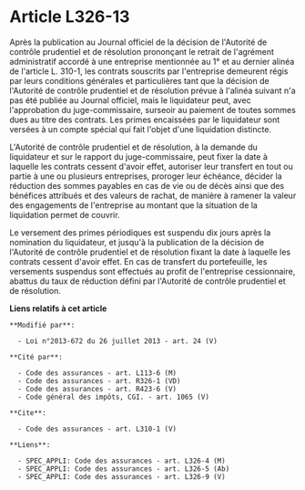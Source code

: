 # Article L326-13

Après la publication au Journal officiel de la décision de l'Autorité de contrôle prudentiel et de résolution prononçant le
retrait de l'agrément administratif accordé à une entreprise mentionnée au 1° et au dernier alinéa de l'article L. 310-1, les
contrats souscrits par l'entreprise demeurent régis par leurs conditions générales et particulières tant que la décision de
l'Autorité de contrôle prudentiel et de résolution prévue à l'alinéa suivant n'a pas été publiée au Journal officiel, mais le
liquidateur peut, avec l'approbation du juge-commissaire, surseoir au paiement de toutes sommes dues au titre des contrats.
Les primes encaissées par le liquidateur sont versées à un compte spécial qui fait l'objet d'une liquidation distincte. 

L'Autorité de contrôle prudentiel et de résolution, à la demande du liquidateur et sur le rapport du juge-commissaire, peut
fixer la date à laquelle les contrats cessent d'avoir effet, autoriser leur transfert en tout ou partie à une ou plusieurs
entreprises, proroger leur échéance, décider la réduction des sommes payables en cas de vie ou de décès ainsi que des
bénéfices attribués et des valeurs de rachat, de manière à ramener la valeur des engagements de l'entreprise au montant que
la situation de la liquidation permet de couvrir. 

Le versement des primes périodiques est suspendu dix jours après la nomination du liquidateur, et jusqu'à la publication de
la décision de l'Autorité de contrôle prudentiel et de résolution fixant la date à laquelle les contrats cessent d'avoir
effet. En cas de transfert du portefeuille, les versements suspendus sont effectués au profit de l'entreprise cessionnaire,
abattus du taux de réduction défini par l'Autorité de contrôle prudentiel et de résolution.

**Liens relatifs à cet article**

	**Modifié par**:

	  - Loi n°2013-672 du 26 juillet 2013 - art. 24 (V)

	**Cité par**:

	  - Code des assurances - art. L113-6 (M)
	  - Code des assurances - art. R326-1 (VD)
	  - Code des assurances - art. R423-6 (V)
	  - Code général des impôts, CGI. - art. 1065 (V)

	**Cite**:

	  - Code des assurances - art. L310-1 (V)

	**Liens**:

	  - SPEC_APPLI: Code des assurances - art. L326-4 (M)
	  - SPEC_APPLI: Code des assurances - art. L326-5 (Ab)
	  - SPEC_APPLI: Code des assurances - art. L326-9 (V)
